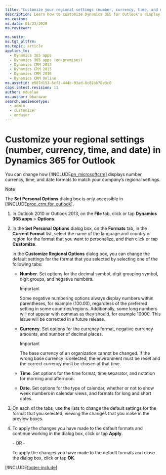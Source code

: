 ```yaml
---
title: "Customize your regional settings (number, currency, time, and date) in Dynamics 365 for Outlook | MicrosoftDocs"
description: Learn how to customize Dynamics 365 for Outlook's display of number, currency, time, and date formats to match a company's regional settings.
ms.custom: 
ms.date: 01/23/2020
ms.reviewer: 

ms.suite: 
ms.tgt_pltfrm: 
ms.topic: article
applies_to: 
  - Dynamics 365 apps 
  - Dynamics 365 apps (on-premises)
  - Dynamics CRM 2013
  - Dynamics CRM 2015
  - Dynamics CRM 2016
  - Dynamics CRM Online
ms.assetid: e907d153-6cf2-444b-93ad-8c82bb70e3c0
caps.latest.revision: 11
author: mduelae
ms.author: bharavar
search.audienceType: 
  - admin
  - customizer
  - enduser
---
```

# Customize your regional settings (number, currency, time, and date) in Dynamics 365 for Outlook
You can change how [!INCLUDE[pn_microsoftcrm](../../includes/pn-microsoftcrm.md)] displays number, currency, time, and date formats to match your company’s regional settings.  
  
> [!NOTE]
>  The **Set Personal Options** dialog box is only accessible in [!INCLUDE[proc_crm_for_outlook](../../includes/proc-crm-for-outlook.md)].  
  
1.  In Outlook 2010 or Outlook 2013, on the **File** tab, click or tap **Dynamics 365 apps** > **Options**.  
  
2.  In the **Set Personal Options** dialog box, on the **Formats** tab, in the **Current Format** list, select the name of the language and country or region for the format that you want to personalize, and then click or tap **Customize**.  
  
     In the **Customize Regional Options** dialog box, you can change the default settings for the format that you selected by selecting one of the following tabs:  
  
    -   **Number**. Set options for the decimal symbol, digit grouping symbol, digit groups, and negative numbers.  
  
        > [!IMPORTANT]
        >  Some negative numbering options always display numbers within parentheses, for example (100.00), regardless of the preferred setting in some countries/regions. Additionally, some long numbers will not appear with commas as they should, for example 10000. This issue will be corrected in a future release.  
  
    -   **Currency**. Set options for the currency format, negative currency amounts, and number of decimal places.  
        > [!IMPORTANT]
        > The base currency of an organization cannot be changed. If the wrong base currency is selected, the environment must be reset and the correct currency must be chosen at that time.
  
    -   **Time**. Set options for the time format, time separator, and notation for morning and afternoon.  
  
    -   **Date**. Set options for the type of calendar, whether or not to show week numbers in calendar views, and formats for long and short dates.  
  
3.  On each of the tabs, use the lists to change the default settings for the format that you selected, viewing the changes that you make in the preview boxes.  
  
4.  To apply the changes you have made to the default formats and continue working in the dialog box, click or tap **Apply**.  
  
     \-  OR -  
  
     To apply the changes you have made to the default formats and close the dialog box, click or tap **OK**.


[!INCLUDE[footer-include](../../includes/footer-banner.md)]
